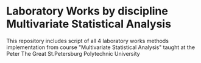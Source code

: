 # Laboratory Works by discipline Multivariate Statistical Analysis

This repository includes script of all 4 laboratory works methods implementation from course "Multivariate Statistical Analysis" 
taught at the Peter The Great St.Petersburg Polytechnic University
